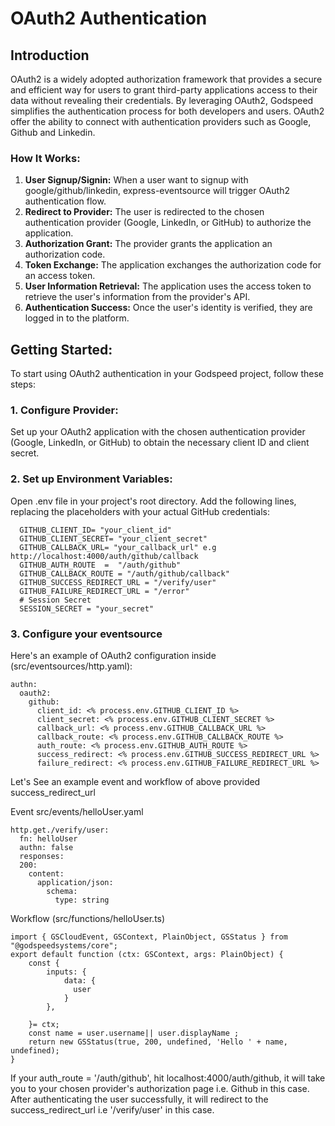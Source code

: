 # OAuth2 Authentication

## Introduction
  OAuth2 is a widely adopted authorization framework that provides a secure and efficient way for users to grant third-party applications access to their data without revealing their credentials. By leveraging OAuth2, Godspeed simplifies the authentication process for both developers and users. OAuth2 offer the ability to connect with authentication providers such as Google, Github and Linkedin.

### How It Works:
1. **User Signup/Signin:** When a user want to signup with google/github/linkedin, express-eventsource will trigger OAuth2 authentication flow.
2. **Redirect to Provider:** The user is redirected to the chosen authentication provider (Google, LinkedIn, or GitHub) to authorize the application.
3. **Authorization Grant:** The provider grants the application an authorization code.
4. **Token Exchange:** The application exchanges the authorization code for an access token.
5. **User Information Retrieval:** The application uses the access token to retrieve the user's information from the provider's API.
6. **Authentication Success:** Once the user's identity is verified, they are logged in to the platform.

## Getting Started: 
  To start using OAuth2 authentication in your Godspeed project, follow these steps:

### 1. Configure Provider:
  Set up your OAuth2 application with the chosen authentication provider (Google, LinkedIn, or GitHub) to obtain the necessary client ID and client secret.

### 2. Set up Environment Variables:
  Open .env file in your project's root directory.
  Add the following lines, replacing the placeholders with your actual GitHub credentials:
  ```
    GITHUB_CLIENT_ID= "your_client_id"
    GITHUB_CLIENT_SECRET= "your_client_secret"
    GITHUB_CALLBACK_URL= "your_callback_url" e.g http://localhost:4000/auth/github/callback
    GITHUB_AUTH_ROUTE  =  "/auth/github"
    GITHUB_CALLBACK_ROUTE = "/auth/github/callback"
    GITHUB_SUCCESS_REDIRECT_URL = "/verify/user"
    GITHUB_FAILURE_REDIRECT_URL = "/error"
    # Session Secret
    SESSION_SECRET = "your_secret"
  ```
### 3. Configure your eventsource

  Here's an example of OAuth2 configuration inside  (src/eventsources/http.yaml):
  ```
  authn:
    oauth2:
      github:
        client_id: <% process.env.GITHUB_CLIENT_ID %>  
        client_secret: <% process.env.GITHUB_CLIENT_SECRET %>    
        callback_url: <% process.env.GITHUB_CALLBACK_URL %>
        callback_route: <% process.env.GITHUB_CALLBACK_ROUTE %>
        auth_route: <% process.env.GITHUB_AUTH_ROUTE %>
        success_redirect: <% process.env.GITHUB_SUCCESS_REDIRECT_URL %>
        failure_redirect: <% process.env.GITHUB_FAILURE_REDIRECT_URL %>
  ```

  Let's See an example event and workflow of above provided success_redirect_url 
  
  Event src/events/helloUser.yaml
  ```
  http.get./verify/user:
    fn: helloUser
    authn: false
    responses:
    200:
      content:
        application/json:
          schema:
            type: string
  ```
 
  Workflow  (src/functions/helloUser.ts)
  ```
  import { GSCloudEvent, GSContext, PlainObject, GSStatus } from "@godspeedsystems/core";
  export default function (ctx: GSContext, args: PlainObject) {
      const {
          inputs: {
              data: {
                user
              }
          }, 
      
      }= ctx;
      const name = user.username|| user.displayName ;
      return new GSStatus(true, 200, undefined, 'Hello ' + name, undefined);  
  }
  ```
  If your auth_route = '/auth/github', hit localhost:4000/auth/github, it will take you to your chosen provider's authorization page i.e. Github in this case. 
  After authenticating the user successfully, it will redirect to the success_redirect_url i.e '/verify/user' in this case. 







